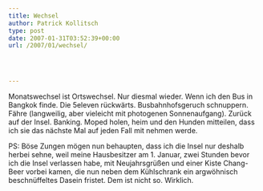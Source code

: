 ```yaml
---
title: Wechsel
author: Patrick Kollitsch
type: post
date: 2007-01-31T03:52:39+00:00
url: /2007/01/wechsel/




---
```

Monatswechsel ist Ortswechsel. Nur diesmal wieder. Wenn ich den Bus in Bangkok finde. Die 5eleven rückwärts. Busbahnhofsgeruch schnuppern. Fähre (langweilig, aber vieleicht mit photogenen Sonnenaufgang). Zurück auf der Insel. Banking. Moped holen, heim und den Hunden mitteilen, dass ich sie das nächste Mal auf jeden Fall mit nehmen werde.

PS: Böse Zungen mögen nun behaupten, dass ich die Insel nur deshalb herbei sehne, weil meine Hausbesitzer am 1. Januar, zwei Stunden bevor ich die Insel verlassen habe, mit Neujahrsgrüßen und einer Kiste Chang-Beer vorbei kamen, die nun neben dem Kühlschrank ein argwöhnisch beschnüffeltes Dasein fristet. Dem ist nicht so. Wirklich.
